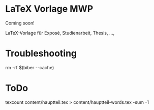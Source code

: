 # LaTeX Vorlage MWP

Coming soon!

LaTeX-Vorlage für Exposé, Studienarbeit, Thesis, ...‚

# Troubleshooting
rm -rf $(biber --cache)

# ToDo
texcount content/hauptteil.tex > content/hauptteil-words.tex -sum -1